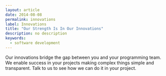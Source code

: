 ```yaml
---
layout: article
date: 2014-08-08
permalink: innovations
label: Innovations
title: "Our Strength Is In Our Innovations"
description: no description
keywords:
  - software development
---
```


Our innovations bridge the gap between you and your programming team. We enable success in your
projects making complex things simple and transparent. Talk to us to see how we can do it in your project.
